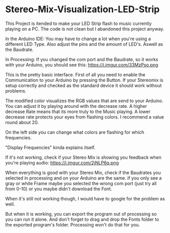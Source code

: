 # Stereo-Mix-Visualization-LED-Strip

This Project is itended to make your LED Strip flash to music currently playing on a PC. The code is not clean but I abandoned this project anyway.

In the Arduino IDE:
You may have to change a lot when you're using a different LED Type.
Also adjust the pins and the amount of LED's. Aswell as the Baudrate.

In Processing:
If you changed the com port and the Baudrate, so it works with your Arduino, you should see this:
https://i.imgur.com/33MzPso.png

This is the pretty basic interface. First of all you need to enable the Communication to your Arduino by pressing the Button.
If your Stereomix is setup correctly and checked as the standard device it should work without problems.

The modified color visualizes the RGB values that are send to your Arduino. You can adjust it by playing around with the decrease rate. A higher decrease Rate means that its more truly to the Music playing. A lower decrease rate protects your eyes from flashing colors.
I recommend a value round about 20.

On the left side you can change what colors are flashing for which frequencies.

"Display Frequencies" kinda explains itself.



If it's not working, check if your Stereo Mix is showing you feedback when you're playing audio:
https://i.imgur.com/2jNLP6q.png

When everything is good with your Stereo Mix, check if the Baudrates you selected in processing and on your Arduino are the same.
if you only see a gray or white Frame maybe you selected the wrong com port (just try all from 0-10) or you maybe didn't download the Font.

When it's still not working though, I would have to google for the problem as well.

But when it is working, you can export the program out of processing so you can run it alone. And don't forget to drag and drop the Fonts folder to the exported program's folder. Processing won't do that for you.
